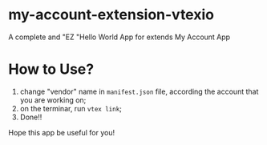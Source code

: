 # my-account-extension-vtexio
A complete and "EZ "Hello World App for extends My Account App

# How to Use?
1. change "vendor" name in `manifest.json` file, according the account that you are working on;
2. on the terminar, run `vtex link`;
3. Done!!

Hope this app be useful for you!
